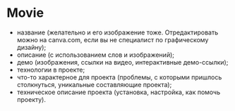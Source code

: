 
# Movie

+ название (желательно и его изображение тоже. Отредактировать можно на canva.com, если вы не специалист по графическому дизайну);
+ описание (с использованием слов и изображений);
+ демо (изображения, ссылки на видео, интерактивные демо-ссылки);
+ технологии в проекте;
+ что-то характерное для проекта (проблемы, с которыми пришлось столкнуться, уникальные составляющие проекта);
+ техническое описание проекта (установка, настройка, как помочь проекту).